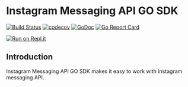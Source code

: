 # Instagram Messaging API GO SDK

[![Build Status](https://github.com/BackAged/instabot/actions/workflows/go.yaml/badge.svg?branch=master)](https://github.com/BackAged/instabot/actions)
[![codecov](https://codecov.io/gh/BackAged/instabot/branch/master/graph/badge.svg)](https://codecov.io/gh/BackAged/instabot)
[![GoDoc](http://img.shields.io/badge/go-documentation-blue.svg?style=flat-square)](http://godoc.org/github.com/BackAged/instabot)
[![Go Report Card](https://goreportcard.com/badge/github.com/BackAged/instabot)](https://goreportcard.com/report/github.com/BackAged/instabot)

[![Run on Repl.it](https://repl.it/badge/github.com/BackAged/instabot)](https://repl.it/github.com/BackAged/instabot)


## Introduction
Instagram Messaging API GO SDK makes it easy to work with instagram messaging API.
